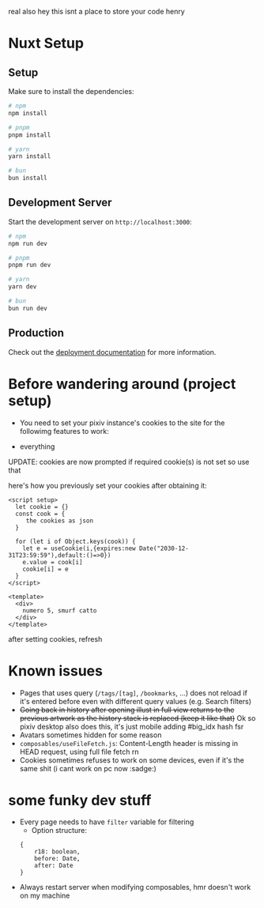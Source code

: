 real
also hey this isnt a place to store your code henry

# Nuxt Setup

## Setup

Make sure to install the dependencies:

```bash
# npm
npm install

# pnpm
pnpm install

# yarn
yarn install

# bun
bun install
```

## Development Server

Start the development server on `http://localhost:3000`:

```bash
# npm
npm run dev

# pnpm
pnpm run dev

# yarn
yarn dev

# bun
bun run dev
```

## Production

Check out the [deployment documentation](https://nuxt.com/docs/getting-started/deployment) for more information.


# Before wandering around (project setup)
- You need to set your pixiv instance's cookies to the site for the followimg features to work:
+ everything

UPDATE: cookies are now prompted if required cookie(s) is not set so use that

here's how you previously set your cookies after obtaining it: 
```
<script setup>
  let cookie = {}
  const cook = {
     the cookies as json 
  }

  for (let i of Object.keys(cook)) {
    let e = useCookie(i,{expires:new Date("2030-12-31T23:59:59"),default:()=>0})
    e.value = cook[i]
    cookie[i] = e
  }
</script>

<template>
  <div>
    numero 5, smurf catto
  </div>
</template>
```
after setting cookies, refresh

# Known issues
- Pages that uses query (`/tags/[tag]`, `/bookmarks`, ...) does not reload if it's entered before even with different query values (e.g. Search filters)
- ~~Going back in history after opening illust in full view returns to the previous artwork as the history stack is replaced (keep it like that)~~ Ok so pixiv desktop also does this, it's just mobile adding #big_idx hash fsr
- Avatars sometimes hidden for some reason
- `composables/useFileFetch.js`: Content-Length header is missing in HEAD request, using full file fetch rn
- Cookies sometimes refuses to work on some devices, even if it's the same shit (i cant work on pc now :sadge:)

# some funky dev stuff
- Every page needs to have `filter` variable for filtering
  + Option structure: 
  ```
  {
      r18: boolean,
      before: Date,
      after: Date
  }
  ```
- Always restart server when modifying composables, hmr doesn't work on my machine
